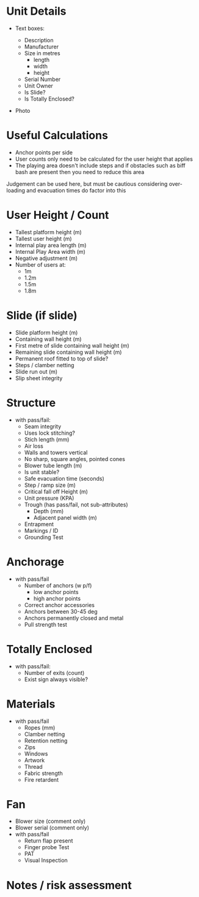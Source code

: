# Unit Details

- Text boxes:

  - Description
  - Manufacturer
  - Size in metres
    - length
    - width
    - height
  - Serial Number
  - Unit Owner
  - Is Slide?
  - Is Totally Enclosed?

- Photo

# Useful Calculations

- Anchor points per side
- User counts only need to be calculated for the user height that applies
- The playing area doesn't include steps and if obstacles such as biff bash are present then you need to reduce this area

Judgement can be used here, but must be cautious considering over-loading and evacuation times do factor into this

# User Height / Count

- Tallest platform height (m)
- Tallest user height (m)
- Internal play area length (m)
- Internal Play Area width (m)
- Negative adjustment (m)
- Number of users at:
  - 1m
  - 1.2m
  - 1.5m
  - 1.8m

# Slide (if slide)

- Slide platform height (m)
- Containing wall height (m)
- First metre of slide containing wall height (m)
- Remaining slide containing wall height (m)
- Permanent roof fitted to top of slide?
- Steps / clamber netting
- Slide run out (m)
- Slip sheet integrity

# Structure

- with pass/fail:
  - Seam integrity
  - Uses lock stitching?
  - Stich length (mm)
  - Air loss
  - Walls and towers vertical
  - No sharp, square angles, pointed cones
  - Blower tube length (m)
  - Is unit stable?
  - Safe evacuation time (seconds)
  - Step / ramp size (m)
  - Critical fall off Height (m)
  - Unit pressure (KPA)
  - Trough (has pass/fail, not sub-attributes)
    - Depth (mm)
    - Adjacent panel width (m)
  - Entrapment
  - Markings / ID
  - Grounding Test

# Anchorage

- with pass/fail
  - Number of anchors (w p/f)
    - low anchor points
    - high anchor points
  - Correct anchor accessories
  - Anchors between 30-45 deg
  - Anchors permanently closed and metal
  - Pull strength test

# Totally Enclosed

- with pass/fail:
  - Number of exits (count)
  - Exist sign always visible?

# Materials

- with pass/fail
  - Ropes (mm)
  - Clamber netting
  - Retention netting
  - Zips
  - Windows
  - Artwork
  - Thread
  - Fabric strength
  - Fire retardent

# Fan

- Blower size (comment only)
- Blower serial (comment only)
- with pass/fail
  - Return flap present
  - Finger probe Test
  - PAT
  - Visual Inspection

# Notes / risk assessment
